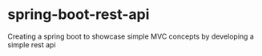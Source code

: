 # spring-boot-rest-api
Creating a spring boot to showcase simple MVC concepts by developing a simple rest api
